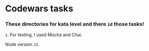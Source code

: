 # Codewars tasks

### These directories for kata level and there `id` those tasks!

`1`. For testing, I used Mocha and Chai.


Node version `15`.